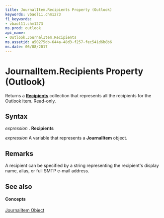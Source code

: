 ```yaml
---
title: JournalItem.Recipients Property (Outlook)
keywords: vbaol11.chm1273
f1_keywords:
- vbaol11.chm1273
ms.prod: outlook
api_name:
- Outlook.JournalItem.Recipients
ms.assetid: a50275db-644a-48d3-f257-fec541d6b8b6
ms.date: 06/08/2017
---
```



# JournalItem.Recipients Property (Outlook)

Returns a **[Recipients](recipients-object-outlook.md)** collection that represents all the recipients for the Outlook item. Read-only.


## Syntax

 _expression_ . **Recipients**

 _expression_ A variable that represents a **JournalItem** object.


## Remarks

A recipient can be specified by a string representing the recipient's display name, alias, or full SMTP e-mail address.


## See also


#### Concepts


[JournalItem Object](journalitem-object-outlook.md)


